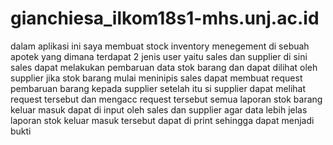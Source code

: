 # gianchiesa_ilkom18s1-mhs.unj.ac.id
dalam aplikasi ini saya membuat stock inventory menegement di sebuah apotek yang dimana terdapat 2 jenis user yaitu sales dan supplier
di sini sales dapat melakukan pembaruan data stok barang dan dapat dilihat oleh supplier
jika stok barang mulai meninipis sales dapat membuat request pembaruan barang kepada supplier 
setelah itu si supplier dapat melihat request tersebut dan mengacc request tersebut 
semua laporan stok barang keluar masuk dapat di input oleh sales dan supplier agar data lebih jelas
laporan stok keluar masuk tersebut dapat di print sehingga dapat menjadi bukti
